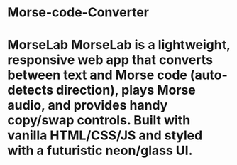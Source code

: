# Morse-code-Converter
# MorseLab  MorseLab is a lightweight, responsive web app that converts between text and Morse code (auto-detects direction), plays Morse audio, and provides handy copy/swap controls. Built with vanilla HTML/CSS/JS and styled with a futuristic neon/glass UI.  
